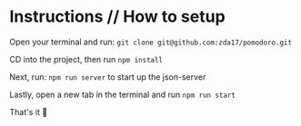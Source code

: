 # Instructions // How to setup

Open your terminal and run: `git clone git@github.com:zda17/pomodoro.git`

CD into the project, then run `npm install`

Next, run: `npm run server` to start up the json-server

Lastly, open a new tab in the terminal and run `npm run start`

That's it 🚀
